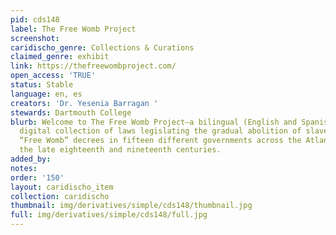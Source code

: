 ```yaml
---
pid: cds148
label: The Free Womb Project
screenshot: 
caridischo_genre: Collections & Curations
claimed_genre: exhibit
link: https://thefreewombproject.com/
open_access: 'TRUE'
status: Stable
language: en, es
creators: 'Dr. Yesenia Barragan '
stewards: Dartmouth College
blurb: Welcome to The Free Womb Project—a bilingual (English and Spanish-language),
  digital collection of laws legislating the gradual abolition of slavery through
  “Free Womb” decrees in fifteen different governments across the Atlantic World during
  the late eighteenth and nineteenth centuries.
added_by: 
notes: 
order: '150'
layout: caridischo_item
collection: caridischo
thumbnail: img/derivatives/simple/cds148/thumbnail.jpg
full: img/derivatives/simple/cds148/full.jpg
---
```


